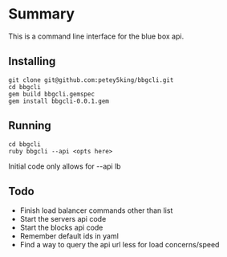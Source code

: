 Summary
======

This is a command line interface for the blue box api.

Installing
-------

    git clone git@github.com:petey5king/bbgcli.git
    cd bbgcli
    gem build bbgcli.gemspec
    gem install bbgcli-0.0.1.gem

Running
-------

    cd bbgcli
    ruby bbgcli --api <opts here>

Initial code only allows for --api lb


Todo
----

* Finish load balancer commands other than list
* Start the servers api code
* Start the blocks api code
* Remember default ids in yaml
* Find a way to query the api url less for load concerns/speed

